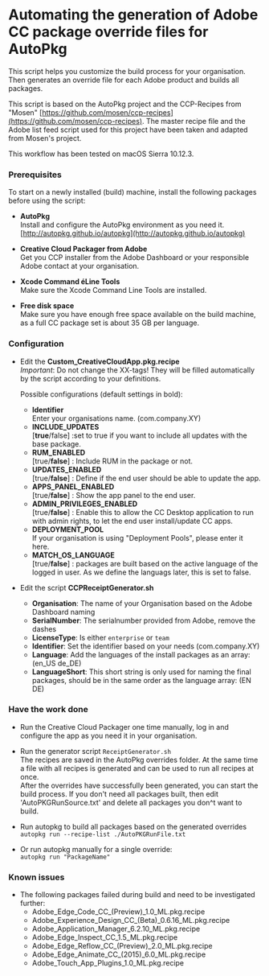 # Automating the generation of Adobe CC package override files for AutoPkg
  
This script helps you customize the build process for your organisation.
Then generates an override file for each Adobe product and builds all packages.

This script is based on the AutoPkg project and the CCP-Recipes from "Mosen" [https://github.com/mosen/ccp-recipes](https://github.com/mosen/ccp-recipes). The master recipe file and the Adobe list feed script used for this project have been taken and adapted from Mosen's project.

This workflow has been tested on macOS Sierra 10.12.3.

### Prerequisites

To start on a newly installed (build) machine, install the following packages before using the script:

- __AutoPkg__  
Install and configure the AutoPkg environment as you need it. [http://autopkg.github.io/autopkg](http://autopkg.github.io/autopkg)  

- __Creative Cloud Packager from Adobe__  
Get you CCP installer from the Adobe Dashboard or your responsible Adobe contact at your organisation.

- __Xcode Command éLine Tools__  
Make sure the Xcode Command Line Tools are installed.

- __Free disk space__  
Make sure you have enough free space available on the build machine, as a full CC package set is about 35 GB per language.

### Configuration	
- Edit the __Custom_CreativeCloudApp.pkg.recipe__  
_Important_: Do not change the XX-tags! They will be filled automatically by the script according to your definitions.

    Possible configurations (default settings in bold):
    - __Identifier__  
Enter your organisations name. (com.company.XY)
    - __INCLUDE_UPDATES__  
[__true__/false] :set to true if you want to include all updates with the base package.
    - __RUM_ENABLED__  
[true/__false__] : Include RUM in the package or not.
    - __UPDATES_ENABLED__  
[true/__false__] : Define if the end user should be able to update the app.
    - __APPS_PANEL_ENABLED__  
[true/__false__] : Show the app panel to the end user.
    - __ADMIN_PRIVILEGES_ENABLED__  
[true/__false__] : Enable this to allow the CC Desktop application to run with admin rights, to let the end user install/update CC apps.
    - __DEPLOYMENT_POOL__  
If your organisation is using "Deployment Pools", please enter it here.
    - __MATCH_OS_LANGUAGE__  
[true/__false__] : packages are built based on the active language of the logged in user. As we define the languags later, this is set to false.

- Edit the script __CCPReceiptGenerator.sh__  
    - __Organisation__: The name of your Organisation based on the Adobe Dashboard naming  
    - __SerialNumber__: The serialnumber provided from Adobe, remove the dashes  
    - __LicenseType__: Is either `enterprise` or `team`  
    - __Identifier__: Set the identifier based on your needs (com.company.XY)  
    - __Language__: Add the languages of the install packages as an array: (en_US de_DE)  
    - __LanguageShort__: This short string is only used for naming the final packages, should be in the same order as the language array: (EN DE)


### Have the work done
- Run the Creative Cloud Packager one time manually, log in and configure the app as you need it in your organisation.

- Run the generator script `ReceiptGenerator.sh`  
The recipes are saved in the AutoPkg overrides folder. At the same time
a file with all recipes is generated and can be used to run all recipes at once.  
After the overrides have successfully been generated, you can start the build process. If you don't need all packages built, then edit 'AutoPKGRunSource.txt' and delete all packages you don^t want to build.

- Run autopkg to build all packages based on the generated overrides  
`autopkg run --recipe-list ./AutoPKGRunFile.txt` 

- Or run autopkg manually for a single override:  
`autopkg run "PackageName"`


### Known issues
- The following packages failed during build and need to be investigated further:
  - Adobe_Edge_Code_CC_(Preview)_1.0_ML.pkg.recipe
  - Adobe_Experience_Design_CC_(Beta)_0.6.16_ML.pkg.recipe
  - Adobe_Application_Manager_6.2.10_ML.pkg.recipe
  - Adobe_Edge_Inspect_CC_1.5_ML.pkg.recipe
  - Adobe_Edge_Reflow_CC_(Preview)_2.0_ML.pkg.recipe
  - Adobe_Edge_Animate_CC_(2015)_6.0_ML.pkg.recipe
  - Adobe_Touch_App_Plugins_1.0_ML.pkg.recipe
